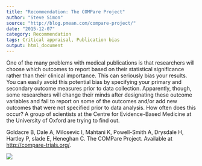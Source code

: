 ```yaml
---
title: "Recommendation: The COMPare Project"
author: "Steve Simon"
source: "http://blog.pmean.com/compare-project/"
date: "2015-12-07"
category: Recommendation
tags: Critical appraisal, Publication bias
output: html_document
---
```


One of the many problems with medical publications is that researchers
will choose which outcomes to report based on their statistical
significance rather than their clinical importance. This can seriously
bias your results. You can easily avoid this potential bias by
specifying your primary and secondary outcome measures prior to data
collection. Apparently, though, some researchers will change their minds
after designating these outcome variables and fail to report on some of
the outcomes and/or add new outcomes that were not specified prior to
data analysis. How often does this occur? A group of scientists at the
Centre for Evidence-Based Medicine at the University of Oxford are
trying to find out.

<!---More--->

Goldacre B, Dale A, Milosevic I, Mahtani K, Powell-Smith A, Drysdale H,
Hartley P, slade E, Heneghan C. The COMPare Project. Available at
<http://compare-trials.org/>.

![](http://www.pmean.com/images/compare-project01.png)




